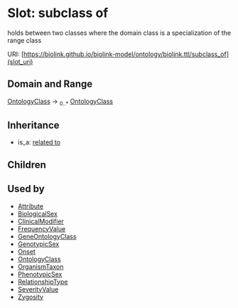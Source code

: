 # Slot: subclass of


holds between two classes where the domain class is a specialization of the range class

URI: [https://biolink.github.io/biolink-model/ontology/biolink.ttl/subclass_of](slot_uri)
## Domain and Range

[OntologyClass](OntologyClass.md) ->  <sub>0..*</sub> [OntologyClass](OntologyClass.md)
## Inheritance

 *  is_a: [related to](related_to.md)
## Children

## Used by

 * [Attribute](Attribute.md)
 * [BiologicalSex](BiologicalSex.md)
 * [ClinicalModifier](ClinicalModifier.md)
 * [FrequencyValue](FrequencyValue.md)
 * [GeneOntologyClass](GeneOntologyClass.md)
 * [GenotypicSex](GenotypicSex.md)
 * [Onset](Onset.md)
 * [OntologyClass](OntologyClass.md)
 * [OrganismTaxon](OrganismTaxon.md)
 * [PhenotypicSex](PhenotypicSex.md)
 * [RelationshipType](RelationshipType.md)
 * [SeverityValue](SeverityValue.md)
 * [Zygosity](Zygosity.md)
